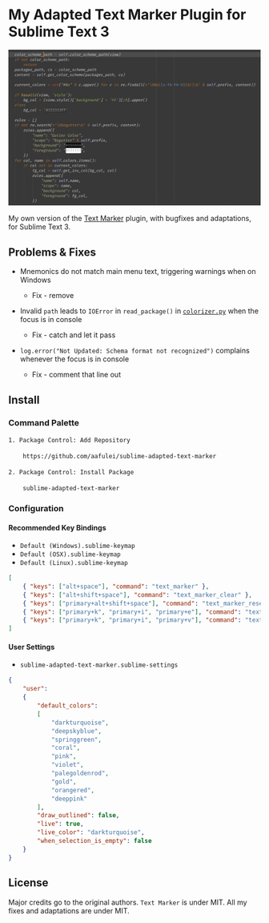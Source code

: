 # My Adapted Text Marker Plugin for Sublime Text 3

![](img/screenshot.gif)

My own version of the [Text Marker](https://packagecontrol.io/packages/Text%20Marker) plugin, with bugfixes and adaptations, for Sublime Text 3.

## Problems & Fixes

- Mnemonics do not match main menu text, triggering warnings when on Windows

    - Fix - remove

- Invalid `path` leads to `IOError` in `read_package()` in [`colorizer.py`](./colorizer.py) when the focus is in console

    - Fix - catch and let it pass

- `log.error("Not Updated: Schema format not recognized")` complains whenever the focus is in console

    - Fix - comment that line out

## Install

### Command Palette

```
1. Package Control: Add Repository

    https://github.com/aafulei/sublime-adapted-text-marker

2. Package Control: Install Package

    sublime-adapted-text-marker
```

### Configuration

#### Recommended Key Bindings

- `Default (Windows).sublime-keymap`
- `Default (OSX).sublime-keymap`
- `Default (Linux).sublime-keymap`

```json
[
    { "keys": ["alt+space"], "command": "text_marker" },
    { "keys": ["alt+shift+space"], "command": "text_marker_clear" },
    { "keys": ["primary+alt+shift+space"], "command": "text_marker_reset" },
    { "keys": ["primary+k", "primary+i", "primary+e"], "command": "text_marker_toggle_setting", "args": { "setting": "when_selection_is_empty" } },
    { "keys": ["primary+k", "primary+i", "primary+v"], "command": "text_marker_toggle_setting", "args": { "setting": "live" } }
]
```

#### User Settings

- `sublime-adapted-text-marker.sublime-settings`

```json
{
    "user":
    {
        "default_colors":
        [
            "darkturquoise",
            "deepskyblue",
            "springgreen",
            "coral",
            "pink",
            "violet",
            "palegoldenrod",
            "gold",
            "orangered",
            "deeppink"
        ],
        "draw_outlined": false,
        "live": true,
        "live_color": "darkturquoise",
        "when_selection_is_empty": false
    }
}
```

## License

Major credits go to the original authors. `Text Marker` is under MIT. All my
fixes and adaptations are under MIT.
